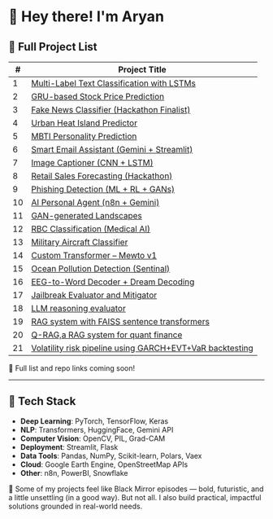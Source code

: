 # 👋 Hey there! I'm Aryan


## 🧪 Full Project List 

| # | Project Title |
|---|----------------|
| 1 | [Multi-Label Text Classification with LSTMs](...) |
| 2 | [GRU-based Stock Price Prediction](...) |
| 3 | [Fake News Classifier (Hackathon Finalist)](...) |
| 4 | [Urban Heat Island Predictor](...) |
| 5 | [MBTI Personality Prediction](...) |
| 6 | [Smart Email Assistant (Gemini + Streamlit)](...) |
| 7 | [Image Captioner (CNN + LSTM)](...) |
| 8 | [Retail Sales Forecasting (Hackathon)](...) |
| 9 | [Phishing Detection (ML + RL + GANs)](...) |
| 10 | [AI Personal Agent (n8n + Gemini)](...) |
| 11 | [GAN-generated Landscapes](...) |
| 12 | [RBC Classification (Medical AI)](...) |
| 13 | [Military Aircraft Classifier](...) |
| 14 | [Custom Transformer – Mewto v1](...) |
| 15 | [Ocean Pollution Detection (Sentinal)](...) |
| 16 | [EEG-to-Word Decoder + Dream Decoding](...) |
| 17 | [Jailbreak Evaluator and Mitigator](...) |
| 18 | [LLM reasoning evaluator](...) |
| 19 | [RAG system with FAISS sentence transformers](...) |
| 20 | [Q-RAG,a RAG system for quant finance](...) |
| 21 | [Volatility risk pipeline using GARCH+EVT+VaR backtesting](...) |


🔗 Full list and repo links coming soon!

---

## 🧩 Tech Stack

- **Deep Learning**: PyTorch, TensorFlow, Keras
- **NLP**: Transformers, HuggingFace, Gemini API
- **Computer Vision**: OpenCV, PIL, Grad-CAM
- **Deployment**: Streamlit, Flask
- **Data Tools**: Pandas, NumPy, Scikit-learn, Polars, Vaex
- **Cloud**: Google Earth Engine, OpenStreetMap APIs
- **Other**: n8n, PowerBI, Snowflake



🚀 Some of my projects feel like Black Mirror episodes — bold, futuristic, and a little unsettling (in a good way).
But not all. I also build practical, impactful solutions grounded in real-world needs.

<!---
aryan331277/aryan331277 is a ✨ special ✨ repository because its `README.md` (this file) appears on your GitHub profile.
You can click the Preview link to take a look at your changes.
--->
